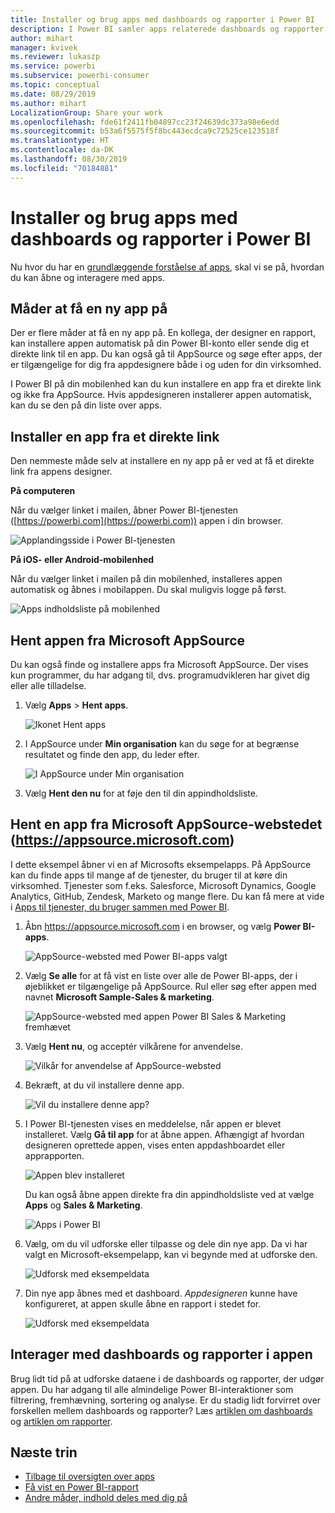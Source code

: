 ```yaml
---
title: Installer og brug apps med dashboards og rapporter i Power BI
description: I Power BI samler apps relaterede dashboards og rapporter på ét sted.
author: mihart
manager: kvivek
ms.reviewer: lukaszp
ms.service: powerbi
ms.subservice: powerbi-consumer
ms.topic: conceptual
ms.date: 08/29/2019
ms.author: mihart
LocalizationGroup: Share your work
ms.openlocfilehash: fde61f2411fb04897cc23f24639dc373a98e6edd
ms.sourcegitcommit: b53a6f5575f5f8bc443ecdca9c72525ce123518f
ms.translationtype: HT
ms.contentlocale: da-DK
ms.lasthandoff: 08/30/2019
ms.locfileid: "70184881"
---
```

# <a name="install-and-use-apps-with-dashboards-and-reports-in-power-bi"></a>Installer og brug apps med dashboards og rapporter i Power BI
Nu hvor du har en [grundlæggende forståelse af apps](end-user-apps.md), skal vi se på, hvordan du kan åbne og interagere med apps. 

## <a name="ways-to-get-a-new-app"></a>Måder at få en ny app på
Der er flere måder at få en ny app på. En kollega, der designer en rapport, kan installere appen automatisk på din Power BI-konto eller sende dig et direkte link til en app. Du kan også gå til AppSource og søge efter apps, der er tilgængelige for dig fra appdesignere både i og uden for din virksomhed. 

I Power BI på din mobilenhed kan du kun installere en app fra et direkte link og ikke fra AppSource. Hvis appdesigneren installerer appen automatisk, kan du se den på din liste over apps.

## <a name="install-an-app-from-a-direct-link"></a>Installer en app fra et direkte link
Den nemmeste måde selv at installere en ny app på er ved at få et direkte link fra appens designer.  

**På computeren** 

Når du vælger linket i mailen, åbner Power BI-tjenesten ([https://powerbi.com](https://powerbi.com)) appen i din browser. 

![Applandingsside i Power BI-tjenesten](./media/end-user-app-view/power-bi-app-from-link.png)

**På iOS- eller Android-mobilenhed** 

Når du vælger linket i mailen på din mobilenhed, installeres appen automatisk og åbnes i mobilappen. Du skal muligvis logge på først. 

![Apps indholdsliste på mobilenhed](./media/end-user-app-view/power-bi-ios.png)

## <a name="get-the-app-from-microsoft-appsource"></a>Hent appen fra Microsoft AppSource
Du kan også finde og installere apps fra Microsoft AppSource. Der vises kun programmer, du har adgang til, dvs. programudvikleren har givet dig eller alle tilladelse.

1. Vælg **Apps**  > **Hent apps**. 
   
    ![Ikonet Hent apps](./media/end-user-app-view/power-bi-get-app2.png)    
2. I AppSource under **Min organisation** kan du søge for at begrænse resultatet og finde den app, du leder efter.
   
    ![I AppSource under Min organisation](./media/end-user-app-view/power-bi-opportunity-app.png)
3. Vælg **Hent den nu** for at føje den til din appindholdsliste. 

## <a name="get-an-app-from-the-microsoft-appsource-website-httpsappsourcemicrosoftcom"></a>Hent en app fra Microsoft AppSource-webstedet (https://appsource.microsoft.com)
I dette eksempel åbner vi en af Microsofts eksempelapps. På AppSource kan du finde apps til mange af de tjenester, du bruger til at køre din virksomhed.  Tjenester som f.eks. Salesforce, Microsoft Dynamics, Google Analytics, GitHub, Zendesk, Marketo og mange flere. Du kan få mere at vide i [Apps til tjenester, du bruger sammen med Power BI](../service-connect-to-services.md). 

1. Åbn https://appsource.microsoft.com i en browser, og vælg **Power BI-apps**.

    ![AppSource-websted med Power BI-apps valgt  ](./media/end-user-apps/power-bi-appsource.png)


2. Vælg **Se alle** for at få vist en liste over alle de Power BI-apps, der i øjeblikket er tilgængelige på AppSource. Rul eller søg efter appen med navnet **Microsoft Sample-Sales & marketing**.

    ![AppSource-websted med appen Power BI Sales & Marketing fremhævet  ](./media/end-user-apps/power-bi-appsource-samples.png)

3. Vælg **Hent nu**, og acceptér vilkårene for anvendelse.

    ![Vilkår for anvendelse af AppSource-websted ](./media/end-user-apps/power-bi-permission.png)


4. Bekræft, at du vil installere denne app.

    ![Vil du installere denne app?  ](./media/end-user-apps/power-bi-app-install.png)

5. I Power BI-tjenesten vises en meddelelse, når appen er blevet installeret. Vælg **Gå til app** for at åbne appen. Afhængigt af hvordan designeren oprettede appen, vises enten appdashboardet eller apprapporten.

    ![Appen blev installeret ](./media/end-user-apps/power-bi-app-ready.png)

    Du kan også åbne appen direkte fra din appindholdsliste ved at vælge **Apps** og **Sales & Marketing**.

    ![Apps i Power BI](./media/end-user-apps/power-bi-apps.png)


6. Vælg, om du vil udforske eller tilpasse og dele din nye app. Da vi har valgt en Microsoft-eksempelapp, kan vi begynde med at udforske den. 

    ![Udforsk med eksempeldata](./media/end-user-apps/power-bi-explore.png)

7.  Din nye app åbnes med et dashboard. *Appdesigneren* kunne have konfigureret, at appen skulle åbne en rapport i stedet for.  

    ![Udforsk med eksempeldata](./media/end-user-apps/power-bi-new-app.png)




## <a name="interact-with-the-dashboards-and-reports-in-the-app"></a>Interager med dashboards og rapporter i appen
Brug lidt tid på at udforske dataene i de dashboards og rapporter, der udgør appen. Du har adgang til alle almindelige Power BI-interaktioner som filtrering, fremhævning, sortering og analyse.  Er du stadig lidt forvirret over forskellen mellem dashboards og rapporter?  Læs [artiklen om dashboards](end-user-dashboards.md) og [artiklen om rapporter](end-user-reports.md).  




## <a name="next-steps"></a>Næste trin
* [Tilbage til oversigten over apps](end-user-apps.md)
* [Få vist en Power BI-rapport](end-user-report-open.md)
* [Andre måder, indhold deles med dig på](end-user-shared-with-me.md)
